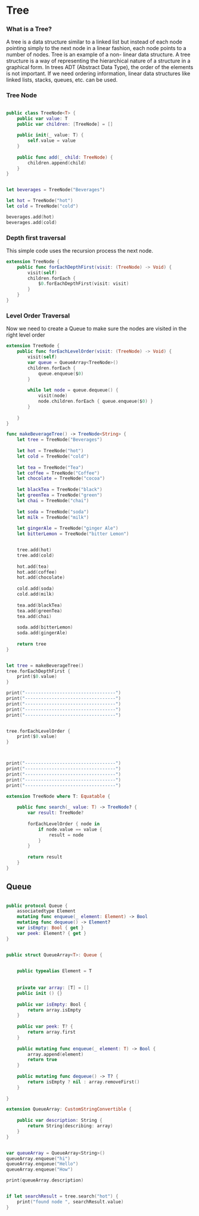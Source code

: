 # Tree

### What is a Tree?


A tree is a data structure similar to a linked list but instead of each node pointing simply to the next node in a linear fashion, each node points to a number of nodes. Tree is an example of a non- linear data structure. A tree structure is a way of representing the hierarchical nature of a structure in a graphical form.
In trees ADT (Abstract Data Type), the order of the elements is not important. If we need ordering information, linear data structures like linked lists, stacks, queues, etc. can be used.


### Tree Node 

```swift

public class TreeNode<T> {
    public var value: T
    public var children: [TreeNode] = []
    
    public init(_ value: T) {
        self.value = value
    }
    
    public func add(_ child: TreeNode) {
        children.append(child)
    }
}


let beverages = TreeNode("Beverages")

let hot = TreeNode("hot")
let cold = TreeNode("cold")

beverages.add(hot)
beverages.add(cold)

```



### Depth first traversal

This simple code uses the recursion process the next node.


```swift
extension TreeNode {
    public func forEachDepthFirst(visit: (TreeNode) -> Void) {
        visit(self)
        children.forEach {
            $0.forEachDepthFirst(visit: visit)
        }
    }
}

```

### Level Order Traversal

Now we need to create a Queue to make sure the nodes are visited in the right level order 

```swift
extension TreeNode {
    public func forEachLevelOrder(visit: (TreeNode) -> Void) {
        visit(self)
        var queue = QueueArray<TreeNode>()
        children.forEach {
            queue.enqueue($0)
        }
        
        while let node = queue.dequeue() {
            visit(node)
            node.children.forEach { queue.enqueue($0) }
        }
        
    }
}

```

```swift
func makeBeverageTree() -> TreeNode<String> {
    let tree = TreeNode("Beverages")
    
    let hot = TreeNode("hot")
    let cold = TreeNode("cold")
    
    let tea = TreeNode("Tea")
    let coffee = TreeNode("Coffee")
    let chocolate = TreeNode("cocoa")
    
    let blackTea = TreeNode("black")
    let greenTea = TreeNode("green")
    let chai = TreeNode("chai")
    
    let soda = TreeNode("soda")
    let milk = TreeNode("milk")
    
    let gingerAle = TreeNode("ginger Ale")
    let bitterLemon = TreeNode("bitter Lemon")


    tree.add(hot)
    tree.add(cold)
    
    hot.add(tea)
    hot.add(coffee)
    hot.add(chocolate)
    
    cold.add(soda)
    cold.add(milk)
    
    tea.add(blackTea)
    tea.add(greenTea)
    tea.add(chai)
    
    soda.add(bitterLemon)
    soda.add(gingerAle)
    
    return tree
}


let tree = makeBeverageTree()
tree.forEachDepthFirst {
    print($0.value)
}

print("----------------------------------")
print("----------------------------------")
print("----------------------------------")
print("----------------------------------")
print("----------------------------------")


tree.forEachLevelOrder {
    print($0.value)
}



print("----------------------------------")
print("----------------------------------")
print("----------------------------------")
print("----------------------------------")
print("----------------------------------")

extension TreeNode where T: Equatable {
    
    public func search(_ value: T) -> TreeNode? {
        var result: TreeNode?
        
        forEachLevelOrder { node in
            if node.value == value {
                result = node
            }
        }
        
        return result
    }
}

```

## Queue 

```swift

public protocol Queue {
    associatedtype Element
    mutating func enqueue(_ element: Element) -> Bool
    mutating func dequeue() -> Element?
    var isEmpty: Bool { get }
    var peek: Element? { get }
}


public struct QueueArray<T>: Queue {

    
    public typealias Element = T
    
    
    private var array: [T] = []
    public init () {}
    
    public var isEmpty: Bool {
        return array.isEmpty
    }
    
    public var peek: T? {
        return array.first
    }
    
    public mutating func enqueue(_ element: T) -> Bool {
        array.append(element)
        return true
    }
    
    public mutating func dequeue() -> T? {
        return isEmpty ? nil : array.removeFirst()
    }
    
}

extension QueueArray: CustomStringConvertible {
    
    public var description: String {
        return String(describing: array)
    }
}


var queueArray = QueueArray<String>()
queueArray.enqueue("hi")
queueArray.enqueue("Hello")
queueArray.enqueue("How")

print(queueArray.description)


if let searchResult = tree.search("hot") {
    print("found node ", searchResult.value)
}

```

